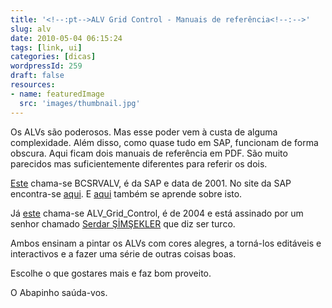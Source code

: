 ```yaml
---
title: '<!--:pt-->ALV Grid Control - Manuais de referência<!--:-->'
slug: alv
date: 2010-05-04 06:15:24
tags: [link, ui]
categories: [dicas]
wordpressId: 259
draft: false
resources:
- name: featuredImage
  src: 'images/thumbnail.jpg'
---
```

Os ALVs são poderosos. Mas esse poder vem à custa de alguma complexidade. Além disso, como quase tudo em SAP, funcionam de forma obscura. Aqui ficam dois manuais de referência em PDF. São muito parecidos mas suficientemente diferentes para referir os dois.

[Este][1] chama-se BCSRVALV, é da SAP e data de 2001. No site da SAP encontra-se [aqui][2]. E [aqui][3] também se aprende sobre isto.

Já [este][4] chama-se ALV_Grid_Control, é de 2004 e está assinado por um senhor chamado [Serdar ŞİMŞEKLER][5] que diz ser turco.

Ambos ensinam a pintar os ALVs com cores alegres, a torná-los editáveis e interactivos e a fazer uma série de outras coisas boas.

Escolhe o que gostares mais e faz bom proveito.

O Abapinho saúda-vos.

   [1]: pdf/BCSRVALV.pdf
   [2]: https://help.sap.com/printdocu/core/Print46c/EN/data/pdf/BCSRVALV/BCSRVALV.pdf
   [3]: https://help.sap.com/saphelp_nw04/helpdata/EN/8d/e994374c9cd355e10000009b38f8cf/frameset.htm
   [4]: pdf/ALV_Grid_Control_2003.pdf
   [5]: https://uk.linkedin.com/in/ssimsekler
